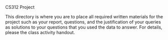 CS312 Project

This directory is where you are to place all required written materials for the project such as your report, questions, and the justification of your queries as solutions to your questions that you used the data to answer. For details, please the class activity handout.
